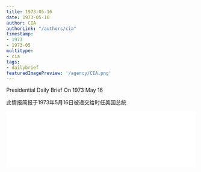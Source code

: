 ```yaml
---
title: 1973-05-16
date: 1973-05-16
author: CIA 
authorLink: "/authors/cia"
timestamp: 
- 1973
- 1973-05
multitype: 
- cia
tags: 
- dailybrief
featuredImagePreview: '/agency/CIA.png'
---
```



Presidential Daily Brief On 1973 May 16

此情报简报于1973年5月16日被递交给时任美国总统

<!--more-->





<div id="over" style="width:100%; overflow:hidden"> <iframe id="sFrame" name="sFrame" frameborder="no" border="0"  allowfullscreen marginwidth="0" scrolling="no" src = " /CIA/1973-05-16.html "  style = " position:absulute; width: 806px; top: 300;" > </iframe> </div>